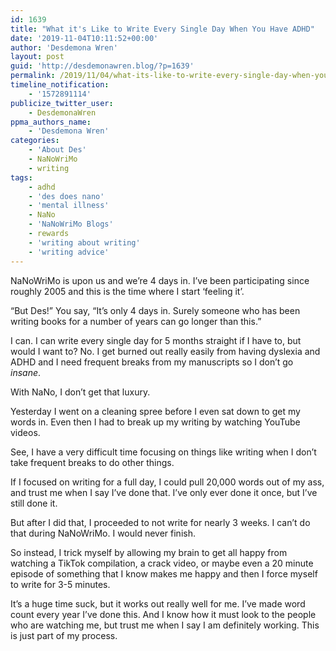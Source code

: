 ```yaml
---
id: 1639
title: "What it's Like to Write Every Single Day When You Have ADHD"
date: '2019-11-04T10:11:52+00:00'
author: 'Desdemona Wren'
layout: post
guid: 'http://desdemonawren.blog/?p=1639'
permalink: /2019/11/04/what-its-like-to-write-every-single-day-when-you-have-adhd/
timeline_notification:
    - '1572891114'
publicize_twitter_user:
    - DesdemonaWren
ppma_authors_name:
    - 'Desdemona Wren'
categories:
    - 'About Des'
    - NaNoWriMo
    - writing
tags:
    - adhd
    - 'des does nano'
    - 'mental illness'
    - NaNo
    - 'NaNoWriMo Blogs'
    - rewards
    - 'writing about writing'
    - 'writing advice'
---
```


NaNoWriMo is upon us and we’re 4 days in. I’ve been participating since roughly 2005 and this is the time where I start ‘feeling it’.

“But Des!” You say, “It’s only 4 days in. Surely someone who has been writing books for a number of years can go longer than this.”

I can. I can write every single day for 5 months straight if I have to, but would I want to? No. I get burned out really easily from having dyslexia and ADHD and I need frequent breaks from my manuscripts so I don’t go *insane*.

With NaNo, I don’t get that luxury.

Yesterday I went on a cleaning spree before I even sat down to get my words in. Even then I had to break up my writing by watching YouTube videos.

See, I have a very difficult time focusing on things like writing when I don’t take frequent breaks to do other things.

If I focused on writing for a full day, I could pull 20,000 words out of my ass, and trust me when I say I’ve done that. I’ve only ever done it once, but I’ve still done it.

But after I did that, I proceeded to not write for nearly 3 weeks. I can’t do that during NaNoWriMo. I would never finish.

So instead, I trick myself by allowing my brain to get all happy from watching a TikTok compilation, a crack video, or maybe even a 20 minute episode of something that I know makes me happy and then I force myself to write for 3-5 minutes.

It’s a huge time suck, but it works out really well for me. I’ve made word count every year I’ve done this. And I know how it must look to the people who are watching me, but trust me when I say I am definitely working. This is just part of my process.